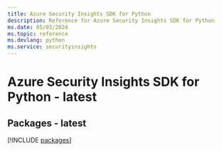 ```yaml
---
title: Azure Security Insights SDK for Python
description: Reference for Azure Security Insights SDK for Python
ms.date: 05/03/2024
ms.topic: reference
ms.devlang: python
ms.service: securityinsights
---
```

# Azure Security Insights SDK for Python - latest
## Packages - latest
[!INCLUDE [packages](security-insights-index.md)]